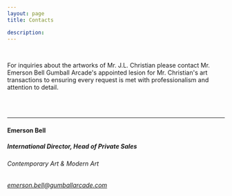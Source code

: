 ```yaml
---
layout: page
title: Contacts

description:
---
```


<br>

For inquiries about the artworks of Mr. J.L. Christian please contact Mr. Emerson Bell Gumball Arcade's  appointed lesion for Mr. Christian's art transactions to ensuring every request is met with professionalism and attention to detail.

<br>
<br>


---

#### Emerson Bell

##### International Director, Head of Private Sales

###### Contemporary Art & Modern Art

###### emerson.bell@gumballarcade.com